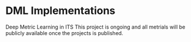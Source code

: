 # DML Implementations
Deep Metric Learning in ITS 
This project is ongoing and all metrials will be publicly available once the projects is published.

